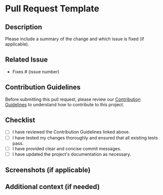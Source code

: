 # Pull Request Template

## Description

Please include a summary of the change and which issue is fixed (if applicable). 

## Related Issue

- Fixes # (issue number)

## Contribution Guidelines

Before submitting this pull request, please review our [Contribution Guidelines](https://github.com/abeg-help/backend/blob/dev/CONTRIBUTING.md) to understand how to contribute to this project.

## Checklist

- [ ] I have reviewed the Contribution Guidelines linked above.
- [ ] I have tested my changes thoroughly and ensured that all existing tests pass.
- [ ] I have provided clear and concise commit messages.
- [ ] I have updated the project's documentation as necessary.

## Screenshots (if applicable)

<!-- Add screenshots or images here if your changes include visual elements -->

## Additional context (if needed)

<!-- Add any additional information or context about the changes in this pull request -->
